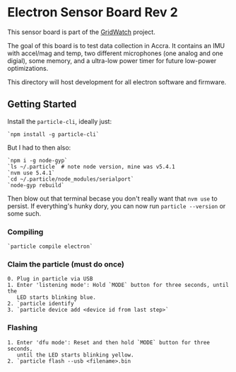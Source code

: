 # Electron Sensor Board Rev 2
This sensor board is part of the [GridWatch](http://grid.watch) project.

The goal of this board is to test data collection in Accra. It contains 
an IMU with accel/mag and temp, two different microphones (one analog and
one digial), some memory, and a ultra-low power timer for future low-power 
optimizations. 

This directory will host development for all electron software and firmware.


Getting Started
---------------

Install the `particle-cli`, ideally just:

    `npm install -g particle-cli`

But I had to then also:

    `npm i -g node-gyp`
    `ls ~/.particle` # note node version, mine was v5.4.1
    `nvm use 5.4.1`
    `cd ~/.particle/node_modules/serialport`
    `node-gyp rebuild`

Then blow out that terminal becase you don't really want that `nvm use` to persist.
If everything's hunky dory, you can now run `particle --version` or some such.


### Compiling

    `particle compile electron`

### Claim the particle (must do once)

    0. Plug in particle via USB
    1. Enter 'listening mode': Hold `MODE` button for three seconds, until the
       LED starts blinking blue.
    2. `particle identify`
    3. `particle device add <device id from last step>`

### Flashing

    1. Enter 'dfu mode': Reset and then hold `MODE` button for three seconds,
       until the LED starts blinking yellow.
    2. `particle flash --usb <filename>.bin
